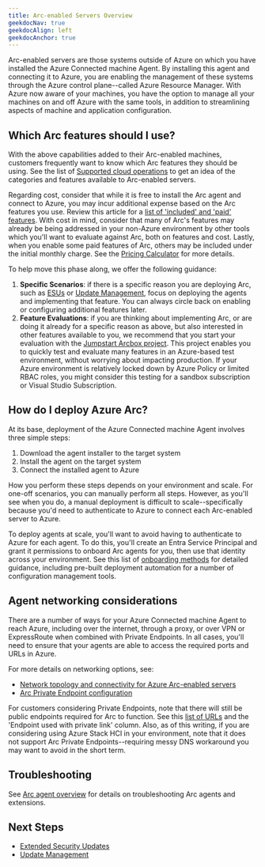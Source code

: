 ```yaml
---
title: Arc-enabled Servers Overview
geekdocNav: true
geekdocAlign: left
geekdocAnchor: true
---
```



Arc-enabled servers are those systems outside of Azure on which you have installed the Azure Connected machine Agent. By installing this agent and connecting it to Azure, you are enabling the management of these systems through the Azure control plane--called Azure Resource Manager. With Azure now aware of your machines, you have the option to manage all your machines on and off Azure with the same tools, in addition to streamlining aspects of machine and application configuration.

## Which Arc features should I use?

With the above capabilities added to their Arc-enabled machines, customers frequently want to know which Arc features they should be using. See the list of [Supported cloud operations](https://learn.microsoft.com/azure/azure-arc/servers/overview#supported-cloud-operations) to get an idea of the categories and features available to Arc-enabled servers.

Regarding cost, consider that while it is free to install the Arc agent and connect to Azure, you may incur additional expense based on the Arc features you use. Review this article for a [list of 'included' and 'paid' features](https://learn.microsoft.com/azure/cloud-adoption-framework/scenarios/hybrid/arc-enabled-servers/eslz-cost-governance#how-much-does-azure-arc-enabled-servers-cost). With cost in mind, consider that many of Arc's features may already be being addressed in your non-Azure environment by other tools which you'll want to evaluate against Arc, both on features and cost. Lastly, when you enable some paid features of Arc, others may be included under the initial monthly charge. See the [Pricing Calculator](https://azure.microsoft.com/pricing/details/azure-arc/core-control-plane/) for more details.

To help move this phase along, we offer the following guidance:

1. **Specific Scenarios**: if there is a specific reason you are deploying Arc, such as [ESUs](./ESU.md) or [Update Management](./UpdateManagement.md), focus on deploying the agents and implementing that feature. You can always circle back on enabling or configuring additional features later.
1. **Feature Evaluations**: if you are thinking about implementing Arc, or are doing it already for a specific reason as above, but also interested in other features available to you, we recommend that you start your evaluation with the [Jumpstart Arcbox project](https://azurearcjumpstart.io/azure_jumpstart_arcbox/). This project enables you to quickly test and evaluate many features in an Azure-based test environment, without worrying about impacting production. If your Azure environment is relatively locked down by Azure Policy or limited RBAC roles, you might consider this testing for a sandbox subscription or Visual Studio Subscription.

## How do I deploy Azure Arc?

At its base, deployment of the Azure Connected machine Agent involves three simple steps:

1. Download the agent installer to the target system
1. Install the agent on the target system
1. Connect the installed agent to Azure

How you perform these steps depends on your environment and scale. For one-off scenarios, you can manually perform all steps. However, as you'll see when you do, a manual deployment is difficult to scale--specifically because you'd need to authenticate to Azure to connect each Arc-enabled server to Azure.

To deploy agents at scale, you'll want to avoid having to authenticate to Azure for each agent. To do this, you'll create an Entra Service Principal and grant it permissions to onboard Arc agents for you, then use that identity across your environment. See this list of [onboarding methods](https://learn.microsoft.com/azure/azure-arc/servers/deployment-options) for detailed guidance, including pre-built deployment automation for a number of configuration management tools.

## Agent networking considerations

There are a number of ways for your Azure Connected machine Agent to reach Azure, including over the internet, through a proxy, or over VPN or ExpressRoute when combined with Private Endpoints. In all cases, you'll need to ensure that your agents are able to access the required ports and URLs in Azure.

For more details on networking options, see:

- [Network topology and connectivity for Azure Arc-enabled servers](https://learn.microsoft.com/azure/cloud-adoption-framework/scenarios/hybrid/arc-enabled-servers/eslz-arc-servers-connectivity)
- [Arc Private Endpoint configuration](https://learn.microsoft.com/azure/azure-arc/servers/private-link-security)

For customers considering Private Endpoints, note that there will still be public endpoints required for Arc to function. See this [list of URLs](https://learn.microsoft.com/azure/azure-arc/network-requirements-consolidated?tabs=azure-cloud#urls) and the 'Endpoint used with private link' column. Also, as of this writing, if you are considering using Azure Stack HCI in your environment, note that it does not support Arc Private Endpoints--requiring messy DNS workaround you may want to avoid in the short term.

## Troubleshooting

See [Arc agent overview](https://learn.microsoft.com/en-us/azure/azure-arc/servers/agent-overview) for details on troubleshooting Arc agents and extensions.

## Next Steps

- [Extended Security Updates](./ESU.md)
- [Update Management](./UpdateManagement.md)